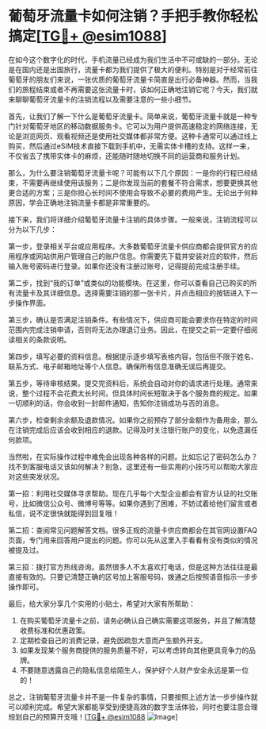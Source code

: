 # 葡萄牙流量卡如何注销？手把手教你轻松搞定[[TG💪+ @esim1088](https://t.me/s/esim1088)]

在如今这个数字化的时代，手机流量已经成为我们生活中不可或缺的一部分。无论是在国内还是出国旅行，流量卡都为我们提供了极大的便利。特别是对于经常前往葡萄牙的朋友们来说，一张优质的葡萄牙流量卡简直是出行必备神器。然而，当我们的旅程结束或者不再需要这张流量卡时，该如何正确地注销它呢？今天，我们就来聊聊葡萄牙流量卡的注销流程以及需要注意的一些小细节。

首先，让我们了解一下什么是葡萄牙流量卡。简单来说，葡萄牙流量卡就是一种专门针对葡萄牙地区的移动数据服务卡。它可以为用户提供高速稳定的网络连接，无论是浏览网页、观看视频还是使用社交媒体都非常方便。这种卡通常可以通过线上购买，然后通过eSIM技术直接下载到手机中，无需实体卡槽的支持。这样一来，不仅省去了携带实体卡的麻烦，还能随时随地切换不同的运营商和服务计划。

那么，为什么要注销葡萄牙流量卡呢？可能有以下几个原因：一是你的行程已经结束，不需要再继续使用该服务；二是你发现当前的套餐不符合需求，想要更换其他更合适的方案；三是你担心长时间不使用会导致不必要的费用产生。无论出于何种原因，学会正确地注销流量卡都是非常重要的。

接下来，我们将详细介绍葡萄牙流量卡注销的具体步骤。一般来说，注销流程可以分为以下几步：

第一步，登录相关平台或应用程序。大多数葡萄牙流量卡供应商都会提供官方的应用程序或网站供用户管理自己的账户信息。你需要先下载并安装对应的软件，然后输入账号密码进行登录。如果你还没有注册过账号，记得提前完成注册手续。

第二步，找到“我的订单”或类似的功能模块。在这里，你可以查看自己已购买的所有流量卡及其详细信息。选择需要注销的那一张卡片，并点击相应的按钮进入下一步操作界面。

第三步，确认是否满足注销条件。有些情况下，供应商可能会要求你在特定的时间范围内完成注销申请，否则将无法办理退订业务。因此，在提交之前一定要仔细阅读相关的条款说明。

第四步，填写必要的资料信息。根据提示逐步填写表格内容，包括但不限于姓名、联系方式、电子邮箱地址等个人信息。确保所有信息准确无误后再提交。

第五步，等待审核结果。提交完资料后，系统会自动对你的请求进行处理。通常来说，整个过程不会花费太长时间，但具体时间长短取决于各个服务商的规定。如果一切顺利的话，你会收到一封邮件通知，告知你注销成功与否的消息。

第六步，检查剩余余额及退款情况。如果你之前预存了部分金额作为备用金，那么在注销完成后应该会收到相应的退款。记得及时关注银行账户的变化，以免遗漏任何款项。

当然啦，在实际操作过程中难免会出现各种各样的问题。比如忘记了密码怎么办？找不到客服电话又该如何解决？别急，这里还有一些实用的小技巧可以帮助大家应对这些突发状况。

第一招：利用社交媒体寻求帮助。现在几乎每个大型企业都会有官方认证的社交账号，比如微信公众号、微博号等等。如果你遇到了困难，不妨试着给他们留言或者私信，说不定很快就能得到回复哦！

第二招：查阅常见问题解答文档。很多正规的流量卡供应商都会在其官网设置FAQ页面，专门用来回答用户提出的问题。你可以先从这里入手看看有没有类似的情况被提及过。

第三招：拨打官方热线咨询。虽然很多人不太喜欢打电话，但是这种方法往往是最直接有效的。只要记清楚正确的区号加上客服号码，拨通之后按照语音指示一步步操作即可。

最后，给大家分享几个实用的小贴士，希望对大家有所帮助：

1. 在购买葡萄牙流量卡之前，请务必确认自己确实需要这项服务，并且了解清楚收费标准和优惠政策。
2. 定期检查自己的消费记录，避免因疏忽大意而产生额外开支。
3. 如果发现某个服务商提供的服务质量不好，可以考虑转向其他更具竞争力的品牌。
4. 不要随意透露自己的隐私信息给陌生人，保护好个人财产安全永远是第一位的！

总之，注销葡萄牙流量卡并不是一件复杂的事情，只要按照上述方法一步步操作就可以顺利完成。希望大家都能享受到便捷高效的数字生活体验，同时也要注意合理规划自己的预算开支哦！[[TG💪+ @esim1088](https://t.me/s/esim1088) ![Image](https://i.postimg.cc/4NQfJmqS/Snipaste-2025-05-13-00-14-12.png)]